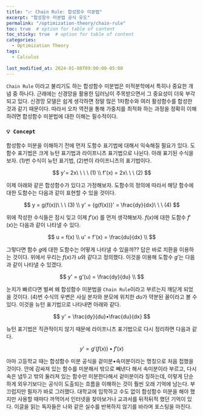 ```yaml
---
title: "📈 Chain Rule: 합성함수 미분법"
excerpt: "합성함수 미분법 공식 유도"
permalink: "/optimization-theory/chain-rule"
toc: true  # option for table of content
toc_sticky: true  # option for table of content
categories:
  - Optimization Theory
tags:
  - Calculus
  
last_modified_at: 2024-01-08T09:00:00-05:00
---
```


`Chain Rule` 이라고 불리기도 하는 합성함수 미분법은 미적분학에서 특히나 중요한 개념 중 하나다. 근래에는 신경망을 활용한 딥러닝이 주목받으면서 그 중요성이 더욱 부각되고 있다. 신경망 모델은 쉽게 생각하면 정말 많은 1차함수와 여러 활성함수를 합성한 것과 같기 때문이다. 따라서 오차 역전을 통해 가중치를 최적화 하는 과정을 정확히 이해하려면 합성함수 미분법에 대한 이해는 필수적이다.

### `💡 Concept`

합성함수 미분을 이해하기 전에 먼저 도함수 표기법에 대해서 익숙해질 필요가 있다. 도함수 표기법은 크게 뉴턴 표기법과 라이프니츠 표기법으로 나뉜다. 아래 표기된 수식을 보자. (1)번 수식이 뉴턴 표기법, (2)번이 라이프니츠의 표기법이다.

$$
y'= 2x\ \ \ \ (1) \\
f'(x) = 2x\ \ \ (2)
$$

이제 아래와 같은 합성함수가 있다고 가정해보자. 도함수의 정의에 따라서 해당 함수에 대한 도함수는 다음과 같이 표현할 수 있을 것이다.

$$
y = g(f(x))\ \ \ (3) \\
y' = {g(f(x))}' = \frac{dy}{dx}\ \ \ (4)
$$

위에 작성한 수식들은 잠시 잊고 이제 $f'(x)$ 를 먼저 생각해보자. $f(x)$에 대한 도함수 $f'(x)$는 다음과 같이 나타낼 수 있다.

$$
u = f(x) \\
u' = f'(x) = \frac{du}{dx} \\
$$

그렇다면 함수 $g$에 대한 도함수는 어떻게 나타낼 수 있을까?? 답은 바로 치환을 이용하는 것이다. 위에서 우리는 $f(x)$가 $u$와 같다고 정의했다. 이것을 이용해 도함수 $g'$는 다음과 같이 나타낼 수 있겠다.

$$
y' = g'(u) = \frac{dy}{du} \\
$$

눈치가 빠르다면 벌써 왜 합성함수 미분법을 `Chain Rule`이라고 부르는지 깨닫게 되었을 것이다. (4)번 수식의 우변은 사실 분자와 분모에 위치한 $du$가 약분된 꼴이라고 볼 수 있다. 이것을 뉴턴 표기법으로 나타내면 아래와 같다.

$$
y' = \frac{dy}{du}•\frac{du}{dx}
$$

뉴턴 표기법은 직관적이지 않기 때문에 라이프니츠 표기법으로 다시 정리하면 다음과 같다.

$$
y' = g'(f(x))•f'(x)
$$

아마 고등학교 때는 합성함수 미분 공식을 겉미분•속미분이라는 명칭으로 처음 접했을 것이다. 안에 감싸져 있는 함수를 미분해서 밖으로 빼낸다 해서 속미분이라 부르고, 다시 속은 냅두고 밖의 둘러져 있는 함수만 미분한다해서 겉미분이라 칭하는데, 이렇게 단순하게 외우기보다는 공식이 도출되는 흐름을 이해하는 것이 훨씬 오래 기억에 남는다. 부끄럽지만 필자가 바로 그러했다. 대학교에 입학하고 수도 없이 합성함수 미분을 해야 했지만 사용할 때마다 까먹어서 인터넷을 찾아보거나 교과서를 뒤적뒤적 했던 기억이 있다. 이글을 읽는 독자들은 나와 같은 실수를 반복하지 않기를 바라며 포스팅을 마친다.